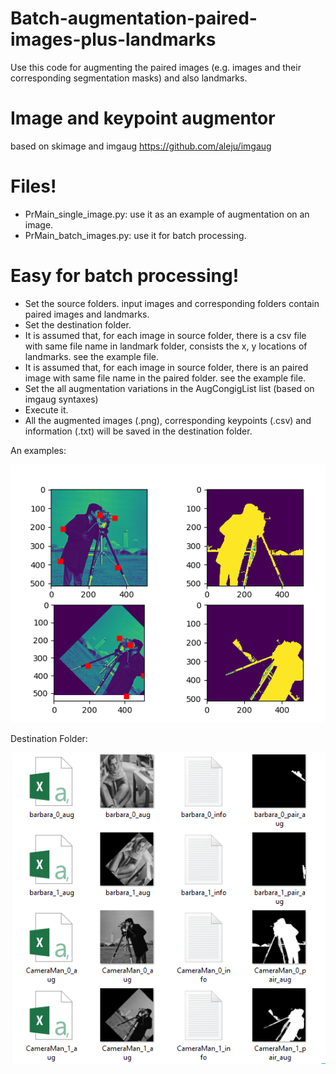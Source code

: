 # Batch-augmentation-paired-images-plus-landmarks

Use this code for augmenting the paired images (e.g. images and their corresponding segmentation masks) and also landmarks.

# Image and keypoint augmentor
based on skimage and imgaug https://github.com/aleju/imgaug

# Files!

  - PrMain_single_image.py: use it as an example of augmentation on an image.
  - PrMain_batch_images.py: use it for batch processing.
 
# Easy for batch processing!
  - Set the source folders. input images and corresponding folders contain paired images and landmarks.
  - Set the destination folder.
  - It is assumed that, for each image in source folder, there is a csv file with same file name in landmark folder, consists the x, y locations of landmarks. see the example file.
  - It is assumed that, for each image in source folder, there is an paired image with same file name in the paired folder. see the example file.
  - Set the all augmentation variations in the AugCongigList list (based on imgaug syntaxes)
  - Execute it. 
  - All the augmented images (.png), corresponding keypoints (.csv) and information (.txt) will be saved in the destination folder.
 

An examples:

![Screenshot](Example.png)


Destination Folder:

![Screenshot](ExampleDestinationFolder.png)
